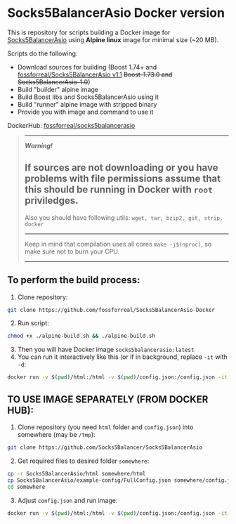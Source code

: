 # Socks5BalancerAsio Docker version

This is repository for scripts building a Docker image for [Socks5BalancerAsio](https://github.com/Socks5Balancer/Socks5BalancerAsio) using **Alpine linux** image for minimal size (~20 MB).

Scripts do the following:
 - Download sources for building (Boost 1.74+ and [fossforreal/Socks5BalancerAsio v1.1](https://github.com/fossforreal/Socks5BalancerAsio) ~~Boost-1.73.0 and Socks5BalancerAsio-1.0~~)
 - Build "builder" alpine image
 - Build Boost libs and Socks5BalancerAsio using it
 - Build "runner" alpine image with stripped binary
 - Provide you with image and command to use it

DockerHub: [fossforreal/socks5balancerasio](https://hub.docker.com/r/fossforreal/socks5balancerasio/)

> --- 
> ***Warning!***
> 
> If sources are not downloading or you have problems with file permissions
> assume that this should be running in Docker with ```root``` priviledges.
> ---
> Also you should have following utils: ```wget, tar, bzip2, git, strip, docker```
>
> ---
> Keep in mind that compilation uses all cores ```make -j$(nproc)```, so make sure not to burn your CPU.
>
> ---
 
## To perform the build process:

 1. Clone repository:
```bash
git clone https://github.com/fossforreal/Socks5BalancerAsio-Docker
```
 2. Run script:
```bash
chmod +x ./alpine-build.sh && ./alpine-build.sh
```
 3. Then you will have Docker image ```socks5balancerasio:latest```
 4. You can run it interactively like this (or if in background, replace ```-it``` with ```-d```:
 ```bash
 docker run -v $(pwd)/html:/html -v $(pwd)/config.json:/config.json -it socks5balancerasio
 ```
 
## TO USE IMAGE SEPARATELY (FROM DOCKER HUB):

 1. Clone repository (you need ```html``` folder and ```config.json```) into somewhere (may be ```/tmp```):
```bash
git clone https://github.com/Socks5Balancer/Socks5BalancerAsio
```
 2. Get required files to desired folder ```somewhere```:
```bash
cp -r Socks5BalancerAsio/html somewhere/html
cp Socks5BalancerAsio/example-config/FullConfig.json somewhere/config.json
cd somewhere
```
 3. Adjust ```config.json``` and run image:
```bash
docker run -v $(pwd)/html:/html -v $(pwd)/config.json:/config.json -it fossforreal/socks5balancerasio
```
 
